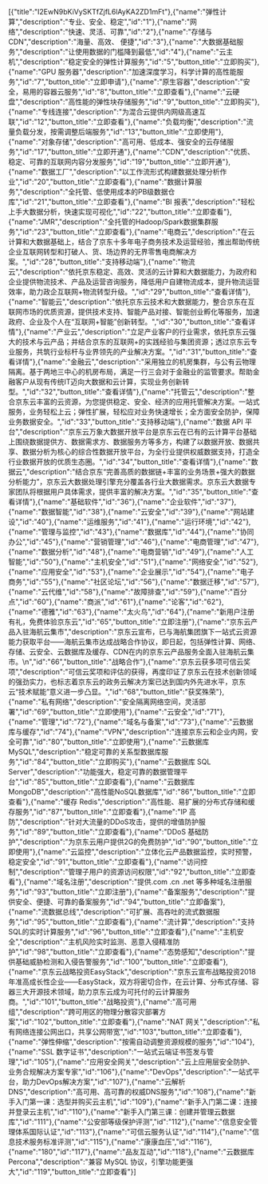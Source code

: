 [{"title":"I2EwN9bKiVySKTfZjfL6lAyKA2ZD1mFt"},{"name":"弹性计算","description":"专业、安全、稳定","id":"1"},{"name":"网络","description":"快速、灵活、可靠","id":"2"},{"name":"存储与CDN","description":"海量、高效、 便捷","id":"3"},{"name":"大数据基础服务","description":"让使用数据的门槛降到最低","id":"4"},{"name":"云主机","description":"稳定安全的弹性计算服务","id":"5","button_title":"立即购买"},{"name":"GPU 服务器","description":"加速深度学习，科学计算的高性能服务","id":"7","button_title":"立即申请"},{"name":"原生容器","description":"安全，易用的容器云服务","id":"8","button_title":"立即查看"},{"name":"云硬盘","description":"高性能的弹性块存储服务","id":"9","button_title":"立即购买"},{"name":"专线连接","description":"为混合云提供内网级高速互联","id":"12","button_title":"立即查看"},{"name":"负载均衡","description":"流量负载分发，按需调整后端服务","id":"13","button_title":"立即使用"},{"name":"对象存储","description":"高可用、低成本、强安全的云存储服务","id":"17","button_title":"立即开通"},{"name":"CDN","description":"优质、稳定、可靠的互联网内容分发服务","id":"19","button_title":"立即开通"},{"name":"数据工厂","description":"以工作流形式构建数据处理分析作业","id":"20","button_title":"立即查看"},{"name":"数据计算服务","description":"全托管、低使用成本的PB级数据仓库","id":"21","button_title":"立即查看"},{"name":"BI 报表","description":"轻松上手大数据分析，快速实现可视化","id":"22","button_title":"立即查看"},{"name":"JMR","description":"全托管的Hadoop/Spark数据集群服务","id":"23","button_title":"立即查看"},{"name":"电商云","description":"在云计算和大数据基础上，结合了京东十多年电子商务技术及运营经验，推出帮助传统企业互联网转型和打破人、货、场边界的无界零售电商解决方案。","id":"28","button_title":"支持移动端"},{"name":"物流云","description":"依托京东稳定、高效、灵活的云计算和大数据能力，为政府和企业提供物流技术、产品及运营咨询服务，降低用户自建物流成本，提升物流运营效率，助力政企互联网+物流转型升级。","id":"29","button_title":"查看详情"},{"name":"智能云","description":"依托京东云技术和大数据能力，整合京东在互联网市场的优质资源，提供技术支持、智能产品对接、智能创业孵化等服务，加速政府、企业及个人在“互联网+智能”创新转型。","id":"30","button_title":"查看详情"},{"name":"产业云","description":"立足产业客户的行业需求，依托京东云强大的技术与云产品；并结合京东的互联网+的实践经验与集团资源；透过京东云专业服务，共筑行业标杆与业界领先的产业解决方案。","id":"31","button_title":"查看详情"},{"name":"金融云","description":"采用独立的机房集群，与公有云物理隔离。基于两地三中心的机房布局，满足一行三会对于金融业的监管要求。帮助金融客户从现有传统IT迈向大数据和云计算，实现业务创新转型。","id":"32","button_title":"查看详情"},{"name":"托管云","description":"整合京东云丰富的云资源，为您提供稳定、安全、经济的应用托管解决方案。一站式服务，业务轻松上云；弹性扩展，轻松应对业务快速增长；全方面安全防护，保障业务数据安全。","id":"33","button_title":"支持移动端"},{"name":"数据 API 平台","description":"京东云万象大数据开放平台是京东云在已有的云计算平台基础上围绕数据提供方、数据需求方、数据服务方等多方，构建了以数据开放、数据共享、数据分析为核心的综合性数据开放平台，为全行业提供权威数据支持，打造全行业数据开放的优质生态圈。","id":"34","button_title":"查看详情"},{"name":"数据云","description":"结合京东“完善高质的数据链+丰富的业务场景+强大的数据分析能力”，京东云大数据处理引擎充分覆盖各行业大数据需求。京东云大数据专家团队将根据用户具体需求，提供丰富的解决方案。","id":"35","button_title":"查看详情"},{"name":"基础软件","id":"36"},{"name":"企业软件","id":"37"},{"name":"数据智能","id":"38"},{"name":"云安全","id":"39"},{"name":"网站建设","id":"40"},{"name":"运维服务","id":"41"},{"name":"运行环境","id":"42"},{"name":"管理与监控","id":"43"},{"name":"数据库","id":"44"},{"name":"协同办公","id":"45"},{"name":"营销管理","id":"46"},{"name":"电商管理","id":"47"},{"name":"数据分析","id":"48"},{"name":"电商营销","id":"49"},{"name":"人工智能","id":"50"},{"name":"主机安全","id":"51"},{"name":"网络安全","id":"52"},{"name":"应用安全","id":"53"},{"name":"企业展示","id":"54"},{"name":"电子商务","id":"55"},{"name":"社区论坛","id":"56"},{"name":"数据迁移","id":"57"},{"name":"云代维","id":"58"},{"name":"故障排查","id":"59"},{"name":"百分点","id":"60"},{"name":"商派","id":"61"},{"name":"论客","id":"62"},{"name":"德雅","id":"63"},{"name":"太火鸟","id":"64"},{"name":"新用户注册有礼，免费体验京东云","id":"65","button_title":"立即注册"},{"name":"京东云产品入驻海航云集市","description":"京东云宣布，已与海航集团旗下一站式云资源能力获取平台——海航云集市达成战略合作协议，即日起，包括弹性计算、网络、存储、云安全、云数据库及缓存、CDN在内的京东云产品服务全面入驻海航云集市。\n","id":"66","button_title":"战略合作"},{"name":"京东云获多项可信云奖项","description":"可信云奖项和评估的获得，再度印证了京东云在技术创新领域的强劲实力，也标志着京东云的政务云解决方案已达到国内外先进水平，京东云“技术赋能”意义进一步凸显。","id":"68","button_title":"获奖殊荣"},{"name":"私有网络","description":"安全隔离网络空间，灵活部署","id":"69","button_title":"立即使用"},{"name":"云安全","id":"71"},{"name":"管理","id":"72"},{"name":"域名与备案","id":"73"},{"name":"云数据库与缓存","id":"74"},{"name":"VPN","description":"连接京东云和企业内网，安全可靠","id":"80","button_title":"立即使用"},{"name":"云数据库 MySQL","description":"稳定可靠的关系型数据库服务","id":"84","button_title":"立即购买"},{"name":"云数据库 SQL Server","description":"功能强大，稳定可靠的数据管理平台","id":"85","button_title":"立即查看"},{"name":"云数据库 MongoDB","description":"高性能NoSQL数据库","id":"86","button_title":"立即查看"},{"name":"缓存 Redis","description":"高性能、易扩展的分布式存储和缓存服务","id":"87","button_title":"立即查看"},{"name":"IP 高防","description":"针对大流量的DDoS攻击，提供的增值防护服务","id":"89","button_title":"立即查看"},{"name":"DDoS 基础防护","description":"为京东云用户提供2G的免费防护","id":"90","button_title":"立即使用"},{"name":"云监控","description":"立体化云产品数据监控，实时预警，稳定安全","id":"91","button_title":"立即查看"},{"name":"访问控制","description":"管理子用户的资源访问权限","id":"92","button_title":"立即查看"},{"name":"域名注册","description":"提供.com .cn .net 等多种域名注册服务","id":"93","button_title":"立即注册"},{"name":"备案服务","description":"提供安全、便捷、可靠的备案服务","id":"94","button_title":"立即备案"},{"name":"流数据总线","description":"可扩展、高吞吐的流式数据服务","id":"95","button_title":"立即查看"},{"name":"流计算","description":"支持SQL的实时计算服务","id":"96","button_title":"立即查看"},{"name":"主机安全","description":"主机风险实时监测、恶意入侵精准防护","id":"98","button_title":"立即查看"},{"name":"态势感知","description":"提供基础威胁检测和入侵告警服务","id":"100","button_title":"立即查看"},{"name":"京东云战略投资EasyStack","description":"京东云宣布战略投资2018年准高成长性企业——EasyStack，双方将密切合作，在云计算、分布式存储、容器三大开源技术领域，助力京东云成为可托付的云计算服务商。","id":"101","button_title":"战略投资"},{"name":"高可用组","description":"跨可用区的物理分散容灾部署方案","id":"102","button_title":"立即查看"},{"name":"NAT 网关","description":"私有网络连接公网出口，共享公网带宽","id":"103","button_title":"立即查看"},{"name":"弹性伸缩","description":"按需自动调整资源规模的服务","id":"104"},{"name":"SSL 数字证书","description":"一站式云端证书签发与管理","id":"105"},{"name":"应用安全网关","description":"云上应用层安全防护、业务合规解决方案专家","id":"106"},{"name":"DevOps","description":"一站式平台，助力DevOps解决方案","id":"107"},{"name":"云解析DNS","description":"高可用、高可靠的权威DNS服务","id":"108"},{"name":"新手入门第一课：选型并购买云主机","id":"109"},{"name":"新手入门第二课：连接并登录云主机","id":"110"},{"name":"新手入门第三课：创建并管理云数据库","id":"111"},{"name":"公安部等级保护评测","id":"112"},{"name":"信息安全管理体系国际认证","id":"113"},{"name":"可信云服务认证","id":"114"},{"name":"信息技术服务标准评测","id":"115"},{"name":"康康血压","id":"116"},{"name":"180","id":"117"},{"name":"品友互动","id":"118"},{"name":"云数据库 Percona","description":"兼容 MySQL 协议，引擎功能更强大","id":"119","button_title":"立即查看"}]